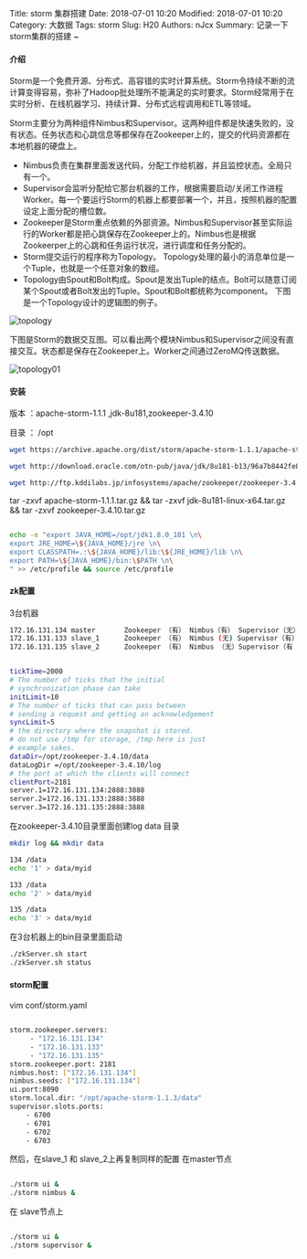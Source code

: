 Title: storm 集群搭建
Date: 2018-07-01 10:20
Modified: 2018-07-01 10:20
Category: 大数据
Tags: storm
Slug: H20
Authors: nJcx
Summary: 记录一下storm集群的搭建 ~

#### 介绍
Storm是一个免费开源、分布式、高容错的实时计算系统。Storm令持续不断的流计算变得容易，弥补了Hadoop批处理所不能满足的实时要求。Storm经常用于在实时分析、在线机器学习、持续计算、分布式远程调用和ETL等领域。

Storm主要分为两种组件Nimbus和Supervisor。这两种组件都是快速失败的，没有状态。任务状态和心跳信息等都保存在Zookeeper上的，提交的代码资源都在本地机器的硬盘上。

- Nimbus负责在集群里面发送代码，分配工作给机器，并且监控状态。全局只有一个。
- Supervisor会监听分配给它那台机器的工作，根据需要启动/关闭工作进程Worker。每一个要运行Storm的机器上都要部署一个，并且，按照机器的配置设定上面分配的槽位数。
- Zookeeper是Storm重点依赖的外部资源。Nimbus和Supervisor甚至实际运行的Worker都是把心跳保存在Zookeeper上的。Nimbus也是根据Zookeerper上的心跳和任务运行状况，进行调度和任务分配的。
- Storm提交运行的程序称为Topology。
Topology处理的最小的消息单位是一个Tuple，也就是一个任意对象的数组。
- Topology由Spout和Bolt构成。Spout是发出Tuple的结点。Bolt可以随意订阅某个Spout或者Bolt发出的Tuple。Spout和Bolt都统称为component。
下图是一个Topology设计的逻辑图的例子。

![topology](../images/topology.jpg)

下图是Storm的数据交互图。可以看出两个模块Nimbus和Supervisor之间没有直接交互。状态都是保存在Zookeeper上。Worker之间通过ZeroMQ传送数据。

![topology01](../images/topology01.png)

#### 安装

版本 ：apache-storm-1.1.1 ,jdk-8u181,zookeeper-3.4.10

目录 ： /opt 

```bash
wget https://archive.apache.org/dist/storm/apache-storm-1.1.1/apache-storm-1.1.1.tar.gz

wget http://download.oracle.com/otn-pub/java/jdk/8u181-b13/96a7b8442fe848ef90c96a2fad6ed6d1/jdk-8u181-linux-x64.tar.gz

wget http://ftp.kddilabs.jp/infosystems/apache/zookeeper/zookeeper-3.4.10/zookeeper-3.4.10.tar.gz

```

tar -zxvf apache-storm-1.1.1.tar.gz && tar -zxvf jdk-8u181-linux-x64.tar.gz && tar -zxvf zookeeper-3.4.10.tar.gz

```bash

echo -e "export JAVA_HOME=/opt/jdk1.8.0_181 \n\
export JRE_HOME=\${JAVA_HOME}/jre \n\
export CLASSPATH=.:\${JAVA_HOME}/lib:\${JRE_HOME}/lib \n\
export PATH=\${JAVA_HOME}/bin:\$PATH \n\
" >> /etc/profile && source /etc/profile

```
#### zk配置 
3台机器

```bash
172.16.131.134 master 		Zookeeper （有） Nimbus（有） Supervisor（无）
172.16.131.133 slave_1 		Zookeeper （有） Nimbus (无) Supervisor（有）
172.16.131.135 slave_2 		Zookeeper （有） Nimbus （无）Supervisor（有
```

```bash

tickTime=2000
# The number of ticks that the initial
# synchronization phase can take
initLimit=10
# The number of ticks that can pass between
# sending a request and getting an acknowledgement
syncLimit=5
# the directory where the snapshot is stored.
# do not use /tmp for storage, /tmp here is just
# example sakes.
dataDir=/opt/zookeeper-3.4.10/data
dataLogDir =/opt/zookeeper-3.4.10/log
# the port at which the clients will connect
clientPort=2181
server.1=172.16.131.134:2888:3888
server.2=172.16.131.133:2888:3888
server.3=172.16.131.135:2888:3888

```

在zookeeper-3.4.10目录里面创建log data 目录

```bash
mkdir log && mkdir data

```

```bash
134 /data
echo '1' > data/myid

133 /data
echo '2' > data/myid

135 /data
echo '3' > data/myid
```

在3台机器上的bin目录里面启动

```bash
./zkServer.sh start
./zkServer.sh status
```

#### storm配置

vim conf/storm.yaml

```bash

storm.zookeeper.servers:
     - "172.16.131.134"
     - "172.16.131.133"
     - "172.16.131.135"
storm.zookeeper.port: 2181
nimbus.host: ["172.16.131.134"]
nimbus.seeds: ["172.16.131.134"]
ui.port:8090
storm.local.dir: "/opt/apache-storm-1.1.3/data"
supervisor.slots.ports:
    - 6700
    - 6701
    - 6702
    - 6703

```
然后，在slave_1 和 slave_2上再复制同样的配置
在master节点

```bash

./storm ui &
./storm nimbus &

```
 在 slave节点上
 
 ```bash
 
 ./storm ui &
 ./storm supervisor &
 
 ```
